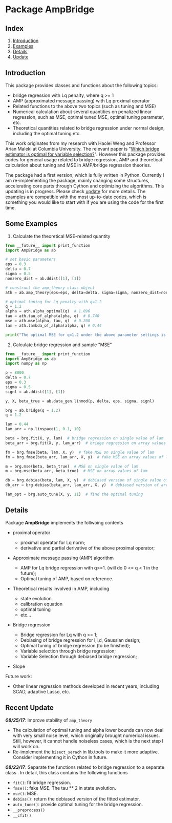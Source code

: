 # Package AmpBridge

## Index
1. [Introduction](#introduction)
2. [Examples](#examples)
3. [Details](#details)
4. [Update](#update)


## <a name="introduction"></a>Introduction
This package provides classes and functions about the following topics:
* bridge regression with Lq penalty, where q >= 1
* AMP (approximated message passing) with Lq proximal operator
* Related functions to the above two topics (such as tuning and MSE)
* Numerical calculation about several quantities on penalized linear regression, such as MSE, optimal tuned MSE, optimal tuning parameter, etc.
* Theoretical quantities related to bridge regression under normal design, including the optimal tuning etc.

This work originates from my research with Haolei Weng and Professor Arian Maleki at Columbia University. The relevant paper is "[Which bridge estimator is optimal for variable selection?](http://arxiv.org/abs/1705.08617)". However this package provides codes for general usage related to bridge regression, AMP and theoretical calculation about tuning and MSE in AMP/bridge regression theories.

The package had a first version, which is fully written in Python. Currently I am re-implementing the package, mainly changing some structures, accelerating core parts through Cython and optimizing the algorithms. This updating is in progress. Please check [update](#update) for more details. The [examples](#examples) are compatible with the most up-to-date codes, which is something you would like to start with if you are using the code for the first time.


## <a name="examples"></a>Some Examples

1. Calculate the theoretical MSE-related quantity

```python
from __future__ import print_function
import AmpBridge as ab

# set basic parameters
eps = 0.3
delta = 0.7
sigma = 0.5
nonzero_dist = ab.ddist([1], [1])

# construct the amp_theory class object
ath = ab.amp_theory(eps=eps, delta=delta, sigma=sigma, nonzero_dist=nonzero_dist)

# optimal tuning for Lq penalty with q=1.2
q = 1.2
alpha = ath.alpha_optimal(q)  # 1.096
tau = ath.tau_of_alpha(alpha, q)  # 0.740
mse = ath.mse(alpha, tau, q)  # 0.208
lam = ath.lambda_of_alpha(alpha, q) # 0.44

print("The optimal MSE for q=1.2 under the above parameter settings is {0}".format(mse))
```

2. Calculate bridge regression and sample "MSE"
```python
from __future__ import print_function
import AmpBridge as ab
import numpy as np

p = 8000
delta = 0.7
eps = 0.3
sigma = 0.5
signl = ab.ddist([1], [1])

y, X, beta_true = ab.data_gen.linmod(p, delta, eps, sigma, signl)

brg = ab.bridge(q = 1.2)
q = 1.2

lam = 0.44
lam_arr = np.linspace(1, 0.1, 10)

beta = brg.fit(X, y, lam)  # bridge regression on single value of lam
beta_arr = brg.fit(X, y, lam_arr)  # bridge regression on array values of lam

fm = brg.fmse(beta, lam, X, y)  # fake MSE on single value of lam
fm = brg.fmse(beta_arr, lam_arr, X, y)  # fake MSE on array values of lam

m = brg.mse(beta, beta_true)  # MSE on single value of lam
m = brg.mse(beta_arr, beta_true)  # MSE on array values of lam

db = brg.debias(beta, lam, X, y)  # debiased version of single value of lam
db_arr = brg.debias(beta_arr, lam_arr, X, y)  # debiased version of array values of lam.

lam_opt = brg.auto_tune(X, y, 11)  # find the optimal tuning
```

## <a name="details"></a>Details
Package **AmpBridge** implements the follwoing contents

* proximal operator
  * proximal operator for Lq norm;
  * derivative and partial derivative of the above proximal operator;

* Approximate message passing (AMP) algorithm
  * AMP for Lq bridge regression with q>=1. (will do 0 <= q < 1 in the future);
  * Optimal tuning of AMP, based on reference.

* Theoretical results involved in AMP, including
  * state evolution
  * calibration equation
  * optimal tuning
  * etc...

* Bridge regression
  * Bridge regression for Lq with q >= 1;
  * Debiasing of bridge regression for i,i,d, Gaussian design;
  * Optimal tuning of bridge regression (to be finished);
  * Variable selection through bridge regression;
  * Variable Selection through debiased bridge regression;

* Slope

Future work:
* Other linear regression methods developed in recent years, including SCAD, adaptive Lasso, etc.

## <a name="update"></a>Recent Update
_**08/25/17**_: Improve stability of `amp_theory`
* The calculation of optimal tuning and alpha lower bounds can now deal with very small noise level, which originally brought numerical issues. Still, however, it cannot handle noiseless cases, which is the next step I will work on.
* Re-implement the `bisect_serach` in lib.tools to make it more adaptive. Consider implementing it in Cython in future.

_**08/23/17**_: Separate the functions related to bridge regression to a separate class <bridge>. In detail, this class contains the following functions
* `fit()`: fit bridge regression.
* `fmse()`: fake MSE. The tau ** 2 in state evolution.
* `mse()`: MSE.
* `debias()`: return the debiased version of the fitted estimator.
* `auto_tune()`: provide optimal tuning for the bridge regression.
* `__preprocess()`
* `__cfit()`


